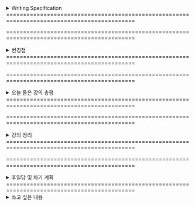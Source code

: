 <details>
<summary>Writing Specification</summary>
<div markdown="1">

>Date : 22.01.18
>
>강좌 분류 : boostcamp AI Tech - AI Mathmatics
>
>>강좌 번호 : 7
>>
>>제목 : 통계학 맛보기
>
>>강좌 번호 : 8
>>
>>제목 : 베이즈 통계학 맛보기
>
>강좌 분류 : boostcamp AI Tech - Python
>
>>강좌 번호 : 3-1
>>
>>제목 : Python Data Structure
>
>>강좌 번호 : 3-2
>>
>>제목 : Pythonic Code
>
>>강좌 번호 : 4-1
>>
>>제목 : Python Object Oriented Programming
>
>>강좌 번호 : 4-2
>>
>>제목 : Module and Project

</div>
</details>
============================================================================================

============================================================================================

<details>
<summary>변경점</summary>
<div markdown="1">

내가 글을 너무 많이 쓰다 보니,

캠퍼 분들이 읽어야 할 필수 정보를 보기 좋게 남기지 않아 괜한 소요를 주었다.

글의 구성을 바꾸었기 때문에, 이전보다 그런 현상은 줄었을 것이고, 

필요한 정보는 쏙쏙 뽑아 볼 수 있어 가독성에 있어 굉장한 개선이 될 변화로 기대하고 있다.

앞으로의 작성 목표도 이전처럼 정리 안 한 자취방 같은 일기장이 되지 않고,

선택 가능한 정보의 바다 같은 기록이 되도록 작성하기라고 정해놓고자 한다.

~~(그러나 실제로 나는 청소광이다.)~~

</div>
</details>
============================================================================================

============================================================================================

<details>
<summary>오늘 들은 강의 총평</summary>
<div markdown="1">

오늘 확률과 통계를 배웠는데, 뭔가 어수선해서 제대로 못 배운 느낌도 있고, 스스로의 공부 퀄리티도 마음에 들지 않았다.

무언가, 개선이 필요하다고 생각한다.

오늘 의문이 들었던 파트는 오늘 내가 해결하지 않으면 안 되게 되었다.

그래서, 오늘은 독하게 마음 먹고 이론 정리를 시작해볼 계획이다.

내가 이전에 강조한 3개의 과목은 각자의 타겟이 있다. 여기부턴 내 나름대로 분석한 것인데,

> 1. 선형대수학은 그 과목과 더불어 FFT, 병렬 연산과 같은 모든 계산의 틀과 기술을 제공한다.
>
> 이 것을 연구하는 것은 Academic한 분야도 존재하지만,
> 
> 유별나게 SW를 넘어 HW까지 관여하여 굉장히 넓고 실용적인 연구가 진행되며,
>
> 따라서 연산 성능을 따지는 연구가 이루어지기도 한다. AI 반도체 개발하는 친구가 저런 걸 하는 것을 보았다.
>
> 2. 최적화 이론은 무엇을 위해 계산할지 관여하여 모델의 최적화 도달이라는 것에 관심 가지는 과목으로,
>
> 신경망의 모델링, 학습 전략 개선 등을 연구하는 Academic한 연구가 많이 이루어지는 편이고,
>
> 이런 연구들이 보통 SOTA(State Of The Art)라고 불리는 연구 결과를 지칭하면 이런 것들이다.
>
> 3. 확률과 통계, 이 과목은 전에 말한 Objective Function을 구성, 기계 학습 목표를 달성함에 있어서
>
> **출력과 목표로부터 가장 가까운 곳에서 전체 시스템에 가장 직접적으로 수학적으로 관여하는 이론**이다.
>
>> 부족한 나의 제어공학적인 측면에서 보면,
>>
>> 추론(Inference) 단계에서는 분명히 시스템(System)의 입력(Input)은 데이터(Data)이지만,
>>
>> 학습(Training)하는 과정에서는 데이터로부터 나온 출력(Output)과 라벨링된 데이터(아닐 수도, 없을 수도 있지만)를 연결하는
>>
>> 목적 함수(Objective/Cost/Loss Function) 역시 입력의 큰 부분, 역전파(Back Propagation) 과정에 관여하고 있다.
>>
>> 이 입력이 관측되는 값만을 활용하는 제어 시스템과 달리 수학적인 연산이 엮여 있는 형태라면, 이 수학을 등한시할 수 없다.
>>
>> 입력이 무엇이 들어오는지 제대로 모르고 설계하는 시스템을 본 적이 있는가? 돌아가긴 할 것 같은가?
>>
>> 상태방정식을 세우고 성능을 평가해도, 입력은 무슨 형태로 주어지는 것을 가정하고 설계하고, 평가한다.
>
> 그러나 오해하면 안 되는 것이, 각 연구들이 서로의 부분을 신경 안 쓰고 독립적으로 진행되는 것은 절대 아니다.
>
> 내 나름대로 보기에 그런 특성이 있다는 것이다. **당연히 내 의견은 틀리거나 실제와 다를 수 있다.**

내가 이 것을 제대로 이해하지 못하면, 나의 발전은 여기서 더 이상 없다.

남들이 쉽게 이해할 수 있을 만큼 기록할 수 있다면, 나의 발전과 더불어 시너지를 바라볼 수도 있다.

오늘 정리 목표는, 이 글을 읽는 모든 사람이 정리를 읽었을 때, 흐름을 이해할 수 있을 만큼 작성할 계획이다.

파이썬 강의에 대해서도 요즘 고민이 많다.

늘 그렇듯 파이썬 강의를 들으며 다이어리를 작성 중인데, 요즘 이걸 다시 봐야하지 않나? 라는 고민을 하고 있다.

라디오처럼 들으면서 느낀 건데, 그렇게 알아야할 기능들이 많았단 말인가? 라는 고민을 좀 해본다.

생각없이 코딩을 할 것이 아니고, 여태까지 코딩하다가 한 번씩 문제를 일으킨 경험이 있을텐데 말이다.

진도에 치여(버렸다는 핑계를 대면)서, 진짜 중요한 것을 치워버린 것이 아닌가? 라는 고민을 좀 해보고 있다.

진짜, 성실함의 문제일지도.

</div>
</details>
============================================================================================

============================================================================================

<details>
<summary>강의 정리</summary>
<div markdown="1">

정리는 목차 형태로 제공할까 한다. 필요한 것만 보시면 된다.

<details>
<summary>1. 확률론 맛보기 정리</summary>
<div markdown="1">

<details>
<summary>조건부 확률, Conditional Probability</summary>
<div markdown="1">

조건부 확률, 나는 이 개념이 기계 학습 내 확률/통계론에 사용되는 개념 중에서 가장 중요한 기초라고 생각한다.

내가 생각하는 조건부 확률 개념의 핵심은, **Universe Set을 제한** 한다는 것이다.

거창하게, "우주" 속에서 내가 원하는 부분만 보고 그 좁아진 세상 안에서의 확률을 구해보겠다는 것이다.

> 오늘 내가 치킨을 먹을 확률을 모든 경우의 수에서 보면, 그 치킨이 아침인지, 점심인지, 저녁인지 등등에 다양한 원인과 요소들이 존재하며 이들이 모두 경우의 수가 존재하고 따라서 확률에 영향을 미친다.
> 
> 만약 내가, "저녁에 맥주를 먹을 것"이며, "저녁에 맥주를 먹는 내가 그 때 같이 치킨을 먹을 확률"을 구하면
> 
> 치킨과 맥주는 궁합이 잘 맞으니 확률이 조금 더 오르고, 술 마시면 저녁에 마시는게 편하니 확률이 조금 오르고..
> 
> 말은 이렇게 해도 사실 확률이 안 오르고 떨어져도 상관 없다. **제시된 상황이 내가 봐야할 경우의 수를 줄여 주는 것이 핵심이다.**

A,B가 어떤 사건이 일어나는 것을 지칭하고, P(x)가 x가 일어날 확률을 지칭할 때, P(A|B)는 아래와 같다.

$P(A|B) = P(A\cap B) / P(B)$

이 때 분모 $P(B)$ 가 Universe Set을 제한하는 개념이 된다. B가 발생한 경우의 수만을 보는 것이다.

어차피 $P(A\cap B)$ 는 P(B)보다 클 수는 없고, 같다면 B가 발생하면 A는 필연적으로 발생하니 1이다.

> 위 예시에서 $P(A\cap B)$ = "저녁에 맥주와 같이 치킨을 먹을 확률", $P(B)$ = "저녁에 맥주를 먹을 확률"

이제 교재에 나온 **"조건부확률 P(y|x)는 입력변수 x에 대해 정답이 y일 확률을 의미합니다."** 의 의미도 여기에 비추어 해석하면 이해하기 쉽다.

> 사실 이상적인 케이스는 P(x|y)를 구하는 것이다. 어떤 정답 y만 있는 세계에서 x가 있을 확률이 되니까.
> 
>> 주어진 이미지 x가 코끼리일 확률이 아니라, 모두가 코끼리인 세상에 이미지 x가 확률
> 
> 그러나 아쉽게도 이것은 Brutal 이라고 표현되는, 직접 구하기엔 굉장히 구하기 어렵고, 비싼 댓가가 필요하다.
> 
> 그러나 우리는 베이즈 정리(Bayes Rule, 이따가 정리할 그 것 맞다.)를 통해 P(y|x)와 P(y),P(x)로 구할 수 있다.

</div>
</details>


</div>
</details>
============================================================================================
<details>
<summary>2. 통계학 맛보기 정리</summary>
<div markdown="1">

여기다 적어

</div>
</details>
============================================================================================
<details>
<summary>3. 베이즈 통계학 맛보기 정리</summary>
<div markdown="1">

여기다 적어

</div>
</details>
============================================================================================
<details>
<summary>왜 나는 기존에 배운 것과 혼동하였는가?(볼 필요 없음. 작성 중)</summary>
<div markdown="1">

과거에 배운 것들을 보며 공부하던 그 당시엔 생각지도 못 했지만, 다시 공부하는 이제서야 보이는 것이 있었다.

머신 러닝을 가르쳐 주신 교수님은 학부생 때는 제어 공학을 가르쳐주셨고,

내가 대학원에 있을 때는 강화 학습을 필두로 한 머신 러닝을 굉장히 심도 있게 연구하신 분이셨다.

아무리 그래도 그렇지... 머신 러닝의 시작이 Mat(A) * Vec(x) = Vec(b)를 만족하는 x를 찾기라는 기본적인 문제에서 시작해(공학수학)

->Least-Square Approximation(최소 자승법) (Error를 최소한으로 줄이는 A를 찾는 방법)

> A가 보통 Square Matrix가 아니거나 가끔 Singular Matrix니까 Psuedo Inverse를 사용해 구하는 방법

-> Curve Fitting (선형 회귀에서 나아가 Parameter가 고차 함수로 구성해 모델을 세워 최적화하는 방법)

-> Gradient Descent 순으로 진행하시더니 결과는 같지만 성격이 다른 둘을 비교하시지를 않나..

그러다 한참을 보다가 알게 되었는데, Y = A\*X + B 문제를 Y = Theta\*X + N(noise)로 바꾸어

**주어진 Theta와 x에 대해 y의 분포를 나타내는 Likelihood function을 설명해버리셨다.**

빌드업은 좋았는데 급발진은 교수님이 더 심했.. 여긴 심지어 몬테 카를로 샘플링도 빌드업 안하고,

> 알았다고 생각하셨나?;; 심지어 강의 후반부에서는 설명하시던데...

바로 샘플링부터 하는데 심지어 independent하단 소리도 안 하고 바로 곱셈으로 표현하셨네.

더 놀라운건 그래서 바로 Maximum Likelihood Estimator로 넘어가는데, 바로 Overfitting을 설명하신다.

???????????????????????????????????????????????????????????????????

그만 정신을 놓아버렸습니다. 교수님 어디까지 보신 겁니까...

</div>
</details>


</div>
</details>
============================================================================================

============================================================================================

<details>
<summary>후일담 및 차기 계획</summary>
<div markdown="1">

포맷을 바꿨더니, 작성이 너무 어지럽다. 이 토글 기능에 Cell처럼 볼 수 있는 기능이 VS Code에 있으면 조금 편집하긴 편하겠다..

오늘 피어세션까지 심화 과제를 주어진 목표까지 마무리 짓지 못 했다.

무슨 핑계가 있던 이렇게 해선 안 되었다.

오늘은 밀린 과제를 하고 공부를 필요한 만큼 하느라 밤을 조금 샐 것 같다.

어차피 다시 불면증이 오고 있어서 3시 이전엔 잠이 잘 안 온다.

(어제는 아침에 코로나 검사를 받기 위해 억지로 자야했다.)

근데 9시에 강의 닫는 거 진지하게 11시까지 늘려달라고 요청드려볼까... 강의들으려고 저녁을 맨날 9시에 먹어...

~~(요즘 밤에 운동도 못해서 자꾸 살만 찌는데, 최소 6시 이후엔 안 먹어 왔는데 부스트캠프가 먹게 하고 있음.)~~

에구.. 코로나가 빨리 해결되었으면 좋겠다는 내 바람과 달리,

오늘 문자로 미래관 "발" 코로나가 우리 학교 기숙사 한 동을 덮쳤고,

미래관 "옆" 다른 학과 건물도 코로나 확진자가 발생했다. 

구독자는 아니지만 넷플릭스에 "지금 우리 학교는" 이란 웹툰 원작의 드라마가 방영되고 있는 것 같던데,

난 왜 그 드라마 같은 현실 속에서 살고 있는 걸까.

내일 검사 결과를 기다리는 마음이 조금 무거워졌다.

</div>
</details>
============================================================================================











<details>
<summary>쓰고 싶은 내용</summary>
<div markdown="1">

여기다 적어

</div>
</details>





























































